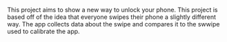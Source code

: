This project aims to show a new way to unlock your phone. This project is based off of the idea that everyone swipes their phone a slightly different way. The app collects data about the swipe and compares it to the swwipe used to calibrate the app. 
